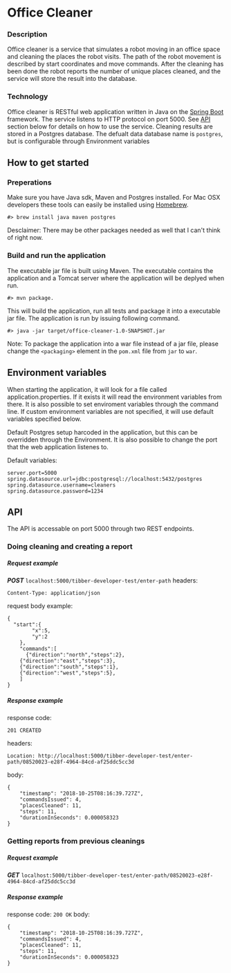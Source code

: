 # Office Cleaner
### Description
Office cleaner is a service that simulates a robot moving in an office space
and cleaning the places the robot visits. The path of the robot movement is
described by start coordinates and move commands. After the cleaning has been
done the robot reports the number of unique places cleaned, and the service
will store the result into the database. 

### Technology
Office cleaner is RESTful web application written in Java on the [Spring Boot](https://spring.io/projects/spring-boot) framework. 
The service listens to HTTP protocol on port 5000. See [API](#api) section below for details on how to use the service.
Cleaning results are stored in a Postgres database. The defualt data database name is ```postgres```, 
but is configurable through Environment variables

## How to get started
### Preperations
Make sure you have Java sdk, Maven and Postgres installed.
For Mac OSX developers these tools can easily be installed using [Homebrew](https://brew.sh/).
```
#> brew install java maven postgres
```
Desclaimer: There may be other packages needed as well that I can't think of right now.

### Build and run the application
The executable jar file is built using Maven. The executable contains the application and a 
Tomcat server where the application will be deplyed when run.
```
#> mvn package.
```
This will build the application, run all tests and package it into a executable jar file. 
The application is run by issuing following command.
```
#> java -jar target/office-cleaner-1.0-SNAPSHOT.jar
```
Note: To package the application into a war file instead of a jar file, please change the ```<packaging>``` element in the ```pom.xml``` file from ```jar``` to ```war```.

## Environment variables
When starting the application, it will look for a file called application.properties. 
If it exists it will read the environment variables from there.
It is also possible to set enviroment variables through the command line.
If custom environment variables are not specified, it will use default variables specified below.

Default Postgres setup harcoded in the application, but this can be overridden through the Environment.
It is also possible to change the port that the web application listenes to.

Default variables:
```
server.port=5000
spring.datasource.url=jdbc:postgresql://localhost:5432/postgres
spring.datasource.username=cleaners
spring.datasource.password=1234
```

## <a name="api"></a>API
The API is accessable on port 5000 through two REST endpoints. 

### Doing cleaning and creating a report
##### Request example
***POST*** ```localhost:5000/tibber-developer-test/enter-path```
headers:
```
Content-Type: application/json
```

request body example:
```
{
  "start":{
		"x":5,
		"y":2
	},
	"commands":[
	  {"direction":"north","steps":2},
    {"direction":"east","steps":3}, 
    {"direction":"south","steps":1}, 
    {"direction":"west","steps":5},
	]
}
```

##### Response example
response code:
```
201 CREATED
```
headers:
```
Location: http://localhost:5000/tibber-developer-test/enter-path/08520023-e28f-4964-84cd-af25ddc5cc3d
```
body:
```
{
    "timestamp": "2018-10-25T08:16:39.727Z",
    "commandsIssued": 4,
    "placesCleaned": 11,
    "steps": 11,
    "durationInSeconds": 0.000058323
}
```

### Getting reports from previous cleanings
##### Request example
***GET*** ```localhost:5000/tibber-developer-test/enter-path/08520023-e28f-4964-84cd-af25ddc5cc3d```
##### Response example
response code:
```200 OK```
body:
```
{
    "timestamp": "2018-10-25T08:16:39.727Z",
    "commandsIssued": 4,
    "placesCleaned": 11,
    "steps": 11,
    "durationInSeconds": 0.000058323
}
```
